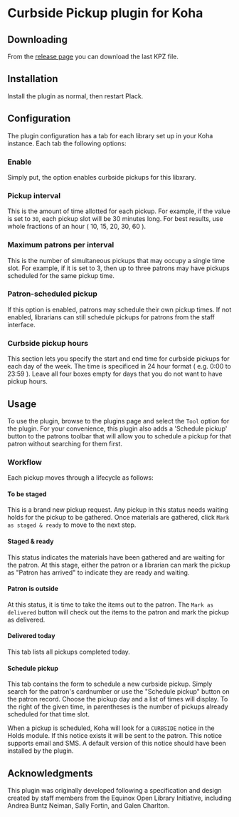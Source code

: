 # Curbside Pickup plugin for Koha

## Downloading
From the [release page](https://github.com/bywatersolutions/koha-plugin-curbside-pickup/releases) you can download the last KPZ file.

## Installation
Install the plugin as normal, then restart Plack.

## Configuration
The plugin configuration has a tab for each library set up in your Koha instance.
Each tab the following options:

### Enable
Simply put, the option enables curbside pickups for this libxrary.

### Pickup interval
This is the amount of time allotted for each pickup.
For example, if the value is set to `30`, each pickup slot will be 30 minutes long.
For best results, use whole fractions of an hour ( 10, 15, 20, 30, 60 ).

### Maximum patrons per interval
This is the number of simultaneous pickups that may occupy a single time slot.
For example, if it is set to 3, then up to three patrons may have pickups scheduled for the same pickup time.

### Patron-scheduled pickup
If this option is enabled, patrons may schedule their own pickup times.
If not enabled, librarians can still schedule pickups for patrons from the staff interface.

### Curbside pickup hours
This section lets you specify the start and end time for curbside pickups for each day of the week.
The time is specificed in 24 hour format ( e.g. 0:00 to 23:59 ).
Leave all four boxes empty for days that you do not want to have pickup hours.

## Usage
To use the plugin, browse to the plugins page and select the `Tool` option for the plugin.
For your convenience, this plugin also adds a 'Schedule pickup' button to the patrons toolbar that will allow you to schedule a pickup for that patron without searching for them first.

### Workflow
Each pickup moves through a lifecycle as follows:

#### To be staged
This is a brand new pickup request.
Any pickup in this status needs waiting holds for the pickup to be gathered.
Once materials are gathered, click `Mark as staged & ready` to move to the next step.

#### Staged & ready
This status indicates the materials have been gathered and are waiting for the patron.
At this stage, either the patron or a librarian can mark the pickup as "Patron has arrived" to indicate they are ready and waiting.

#### Patron is outside
At this status, it is time to take the items out to the patron.
The `Mark as delivered` button will check out the items to the patron and mark the pickup as delivered.

#### Delivered today
This tab lists all pickups completed today.

#### Schedule pickup
This tab contains the form to schedule a new curbside pickup.
Simply search for the patron's cardnumber or use the "Schedule pickup" button on the patron record.
Choose the pickup day and a list of times will display.
To the right of the given time, in parentheses is the number of pickups already scheduled for that time slot.

When a pickup is scheduled, Koha will look for a `CURBSIDE` notice in the Holds module.
If this notice exists it will be sent to the patron.
This notice supports email and SMS.
A default version of this notice should have been installed by the plugin.

## Acknowledgments
This plugin was originally developed following a specification and design
created by staff members from the Equinox Open Library Initiative, including
Andrea Buntz Neiman, Sally Fortin, and Galen Charlton.

